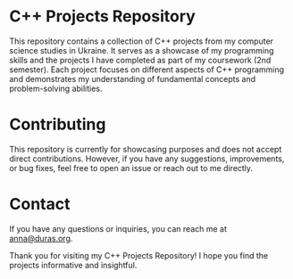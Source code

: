 # C++ Projects Repository

This repository contains a collection of C++ projects from my computer science studies in Ukraine. It serves as a showcase of my programming skills and the projects I have completed as part of my coursework (2nd semester). Each project focuses on different aspects of C++ programming and demonstrates my understanding of fundamental concepts and problem-solving abilities.

# Contributing

This repository is currently for showcasing purposes and does not accept direct contributions. However, if you have any suggestions, improvements, or bug fixes, feel free to open an issue or reach out to me directly.

# Contact
If you have any questions or inquiries, you can reach me at anna@duras.org.

Thank you for visiting my C++ Projects Repository! I hope you find the projects informative and insightful.

